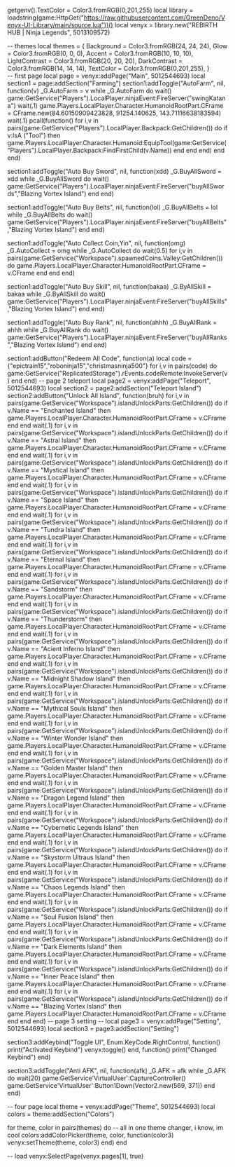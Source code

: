 getgenv().TextColor = Color3.fromRGB(0,201,255)
local library = loadstring(game:HttpGet("https://raw.githubusercontent.com/GreenDeno/Venyx-UI-Library/main/source.lua"))()
local venyx = library.new("REBIRTH HUB | Ninja Legends", 5013109572)

-- themes
local themes = {
Background = Color3.fromRGB(24, 24, 24),
Glow = Color3.fromRGB(0, 0, 0),
Accent = Color3.fromRGB(10, 10, 10),
LightContrast = Color3.fromRGB(20, 20, 20),
DarkContrast = Color3.fromRGB(14, 14, 14), 
TextColor = Color3.fromRGB(0,201,255),
}   
-- first page
local page = venyx:addPage("Main", 5012544693)
local section1 = page:addSection("Farming")
section1:addToggle("AutoFarm", nil, function(v)
_G.AutoFarm = v
while _G.AutoFarm do wait()
game:GetService("Players").LocalPlayer.ninjaEvent:FireServer("swingKatana")
wait(.1)
game.Players.LocalPlayer.Character.HumanoidRootPart.CFrame = CFrame.new(84.60150909423828, 91254.140625, 143.71116638183594)
wait(.1)
       pcall(function()
for i,v in pairs(game:GetService("Players").LocalPlayer.Backpack:GetChildren()) do
    if v:IsA ("Tool") then
         game.Players.LocalPlayer.Character.Humanoid:EquipTool(game:GetService("Players").LocalPlayer.Backpack:FindFirstChild(v.Name))
          end
       end
   end)
    end
end)

section1:addToggle("Auto Buy Sword", nil, function(xdd)
_G.BuyAllSword = xdd
while _G.BuyAllSword do wait()
game:GetService("Players").LocalPlayer.ninjaEvent:FireServer("buyAllSwords","Blazing Vortex Island")
    end
end)

section1:addToggle("Auto Buy Belts", nil, function(lol)
_G.BuyAllBelts = lol
while _G.BuyAllBelts do wait()
game:GetService("Players").LocalPlayer.ninjaEvent:FireServer("buyAllBelts","Blazing Vortex Island")
    end
end)

section1:addToggle("Auto Collect Coin,Yin", nil, function(omg)
_G.AutoCollect = omg
while _G.AutoCollect do wait(0.5)
for i,v in pairs(game:GetService("Workspace").spawnedCoins.Valley:GetChildren()) do
        game.Players.LocalPlayer.Character.HumanoidRootPart.CFrame = v.CFrame
       end
    end
end)

section1:addToggle("Auto Buy Skill", nil, function(bakaa)
_G.ByAllSkill = bakaa
while _G.ByAllSkill do wait()
       game:GetService("Players").LocalPlayer.ninjaEvent:FireServer("buyAllSkills","Blazing Vortex Island")
    end
end)

section1:addToggle("Auto Buy Rank", nil, function(ahhh)
_G.BuyAllRank = ahhh
while _G.BuyAllRank do wait()
game:GetService("Players").LocalPlayer.ninjaEvent:FireServer("buyAllRanks","Blazing Vortex Island")
    end
end)



section1:addButton("Redeem All Code", function(a)
    local code = {"epictrain15","roboninja15","christmasninja500"}
for i,v in pairs(code) do
game:GetService("ReplicatedStorage").rEvents.codeRemote:InvokeServer(v)
   end
end)
-- page 2 teleport
local page2 = venyx:addPage("Teleport", 5012544693)
local section2 = page2:addSection("Teleport Island")
section2:addButton("Unlock All Island", function(bruh)
    for i,v in pairs(game:GetService("Workspace").islandUnlockParts:GetChildren()) do
    if v.Name == "Enchanted Island" then
    game.Players.LocalPlayer.Character.HumanoidRootPart.CFrame = v.CFrame
    end
end
wait(.1)
for i,v in pairs(game:GetService("Workspace").islandUnlockParts:GetChildren()) do
    if v.Name == "Astral Island" then
    game.Players.LocalPlayer.Character.HumanoidRootPart.CFrame = v.CFrame
    end
end
wait(.1)
for i,v in pairs(game:GetService("Workspace").islandUnlockParts:GetChildren()) do
    if v.Name == "Mystical Island" then
    game.Players.LocalPlayer.Character.HumanoidRootPart.CFrame = v.CFrame
    end
end
wait(.1)
for i,v in pairs(game:GetService("Workspace").islandUnlockParts:GetChildren()) do
    if v.Name == "Space Island" then
    game.Players.LocalPlayer.Character.HumanoidRootPart.CFrame = v.CFrame
    end
end
wait(.1)
for i,v in pairs(game:GetService("Workspace").islandUnlockParts:GetChildren()) do
    if v.Name == "Tundra Island" then
    game.Players.LocalPlayer.Character.HumanoidRootPart.CFrame = v.CFrame
    end
end
wait(.1)
for i,v in pairs(game:GetService("Workspace").islandUnlockParts:GetChildren()) do
    if v.Name == "Eternal Island" then
    game.Players.LocalPlayer.Character.HumanoidRootPart.CFrame = v.CFrame
    end
end
wait(.1)
for i,v in pairs(game:GetService("Workspace").islandUnlockParts:GetChildren()) do
    if v.Name == "Sandstorm" then
    game.Players.LocalPlayer.Character.HumanoidRootPart.CFrame = v.CFrame
    end
end
wait(.1)
for i,v in pairs(game:GetService("Workspace").islandUnlockParts:GetChildren()) do
    if v.Name == "Thunderstorm" then
    game.Players.LocalPlayer.Character.HumanoidRootPart.CFrame = v.CFrame
    end
end
wait(.1)
for i,v in pairs(game:GetService("Workspace").islandUnlockParts:GetChildren()) do
    if v.Name == "Acient Inferno Island" then
    game.Players.LocalPlayer.Character.HumanoidRootPart.CFrame = v.CFrame
    end
end
wait(.1)
for i,v in pairs(game:GetService("Workspace").islandUnlockParts:GetChildren()) do
    if v.Name == "Midnight Shadow Island" then
    game.Players.LocalPlayer.Character.HumanoidRootPart.CFrame = v.CFrame
    end
end
wait(.1)
for i,v in pairs(game:GetService("Workspace").islandUnlockParts:GetChildren()) do
    if v.Name == "Mythical Souls Island" then
    game.Players.LocalPlayer.Character.HumanoidRootPart.CFrame = v.CFrame
    end
end
wait(.1)
for i,v in pairs(game:GetService("Workspace").islandUnlockParts:GetChildren()) do
    if v.Name == "Winter Wonder Island" then
    game.Players.LocalPlayer.Character.HumanoidRootPart.CFrame = v.CFrame
    end
end
wait(.1)
for i,v in pairs(game:GetService("Workspace").islandUnlockParts:GetChildren()) do
    if v.Name == "Golden Master Island" then
    game.Players.LocalPlayer.Character.HumanoidRootPart.CFrame = v.CFrame
    end
end
wait(.1)
for i,v in pairs(game:GetService("Workspace").islandUnlockParts:GetChildren()) do
    if v.Name == "Dragon Legend Island" then
    game.Players.LocalPlayer.Character.HumanoidRootPart.CFrame = v.CFrame
    end
end
wait(.1)
for i,v in pairs(game:GetService("Workspace").islandUnlockParts:GetChildren()) do
    if v.Name == "Cybernetic Legends Island" then
    game.Players.LocalPlayer.Character.HumanoidRootPart.CFrame = v.CFrame
    end
end
wait(.1)
for i,v in pairs(game:GetService("Workspace").islandUnlockParts:GetChildren()) do
    if v.Name == "Skystorm Ultraus Island" then
    game.Players.LocalPlayer.Character.HumanoidRootPart.CFrame = v.CFrame
    end
end
wait(.1)
for i,v in pairs(game:GetService("Workspace").islandUnlockParts:GetChildren()) do
    if v.Name == "Chaos Legends Island" then
    game.Players.LocalPlayer.Character.HumanoidRootPart.CFrame = v.CFrame
    end
end
wait(.1)
for i,v in pairs(game:GetService("Workspace").islandUnlockParts:GetChildren()) do
    if v.Name == "Soul Fusion Island" then
    game.Players.LocalPlayer.Character.HumanoidRootPart.CFrame = v.CFrame
    end
end
wait(.1)
for i,v in pairs(game:GetService("Workspace").islandUnlockParts:GetChildren()) do
    if v.Name == "Dark Elements Island" then
    game.Players.LocalPlayer.Character.HumanoidRootPart.CFrame = v.CFrame
    end
end
wait(.1)
for i,v in pairs(game:GetService("Workspace").islandUnlockParts:GetChildren()) do
    if v.Name == "Inner Peace Island" then
    game.Players.LocalPlayer.Character.HumanoidRootPart.CFrame = v.CFrame
    end
end
wait(.1)
for i,v in pairs(game:GetService("Workspace").islandUnlockParts:GetChildren()) do
    if v.Name == "Blazing Vortex Island" then
    game.Players.LocalPlayer.Character.HumanoidRootPart.CFrame = v.CFrame
       end
    end
end)
-- page 3 setting --
local page3 = venyx:addPage("Setting", 5012544693)
local section3 = page3:addSection("Setting")


section3:addKeybind("Toggle UI", Enum.KeyCode.RightControl, function()
print("Activated Keybind")
venyx:toggle()
end, function()
print("Changed Keybind")
end)

section3:addToggle("Anti AFK", nil, function(afk)
_G.AFK = afk
while _G.AFK do wait(20)
       game:GetService'VirtualUser':CaptureController()
   game:GetService'VirtualUser':Button1Down(Vector2.new(569, 371))
    end
end)


-- four page
local theme = venyx:addPage("Theme", 5012544693)
local colors = theme:addSection("Colors")

for theme, color in pairs(themes) do -- all in one theme changer, i know, im cool
colors:addColorPicker(theme, color, function(color3)
venyx:setTheme(theme, color3)
end)
end

-- load
venyx:SelectPage(venyx.pages[1], true)
